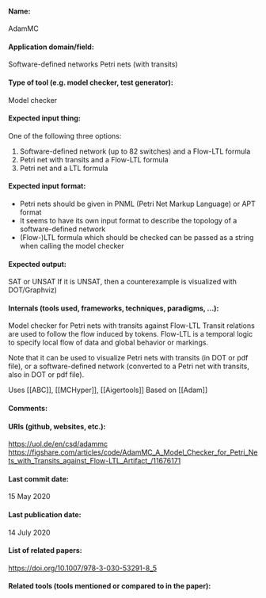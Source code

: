 #### Name:
AdamMC

#### Application domain/field:
Software-defined networks
Petri nets (with transits)

#### Type of tool (e.g. model checker, test generator):
Model checker

#### Expected input thing:
One of the following three options:
1. Software-defined network (up to 82 switches) and a Flow-LTL formula
2. Petri net with transits and a Flow-LTL formula
3. Petri net and a LTL formula

#### Expected input format:
- Petri nets should be given in PNML (Petri Net Markup Language) or APT format
- It seems to have its own input format to describe the topology of a software-defined network
- (Flow-)LTL formula which should be checked can be passed as a string when calling the model checker

#### Expected output:
SAT or UNSAT
If it is UNSAT, then a counterexample is visualized with DOT/Graphviz)

#### Internals (tools used, frameworks, techniques, paradigms, ...):
Model checker for Petri nets with transits against Flow-LTL
Transit relations are used to follow the flow induced by tokens.
Flow-LTL is a temporal logic to specify local flow of data and global behavior or markings.

Note that it can be used to visualize Petri nets with transits (in DOT or pdf file), or a software-defined network (converted to a Petri net with transits, also in DOT or pdf file).

Uses [[ABC]], [[MCHyper]], [[Aigertools]]
Based on [[Adam]]

#### Comments:

#### URIs (github, websites, etc.):
https://uol.de/en/csd/adammc
https://figshare.com/articles/code/AdamMC_A_Model_Checker_for_Petri_Nets_with_Transits_against_Flow-LTL_Artifact_/11676171

#### Last commit date:
15 May 2020

#### Last publication date:
14 July 2020

#### List of related papers:
https://doi.org/10.1007/978-3-030-53291-8_5

#### Related tools (tools mentioned or compared to in the paper):
